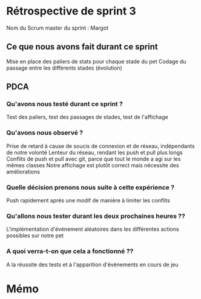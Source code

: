 # Rétrospective de sprint 3

Nom du Scrum master du sprint : Margot

## Ce que nous avons fait durant ce sprint

Mise en place des paliers de stats pour chaque stade du pet
Codage du passage entre les différents stades (évolution)

## PDCA
### Qu'avons nous testé durant ce sprint ?

Test des paliers, test des passages de stades, test de l'affichage

### Qu'avons nous observé ?

Prise de retard à cause de soucis de connexion et de réseau, indépendants de notre volonté
Lenteur du réseau, rendant les push et pull plus longs
Conflits de push et pull avec git, parce que tout le monde a agi sur les mêmes classes
Notre affichage est plutôt correct mais nécessite des améliorations

### Quelle décision prenons nous suite à cette expérience ?

Push rapidement après une modif de manière à limiter les conflits 

### Qu'allons nous tester durant les deux prochaines heures ??
L'implémentation d'évènement aléatoires dans les différentes actions possibles sur notre pet


### A quoi verra-t-on que cela a fonctionné ??
A la réussite des tests et à l'apparition d'évènements en cours de jeu


# Mémo